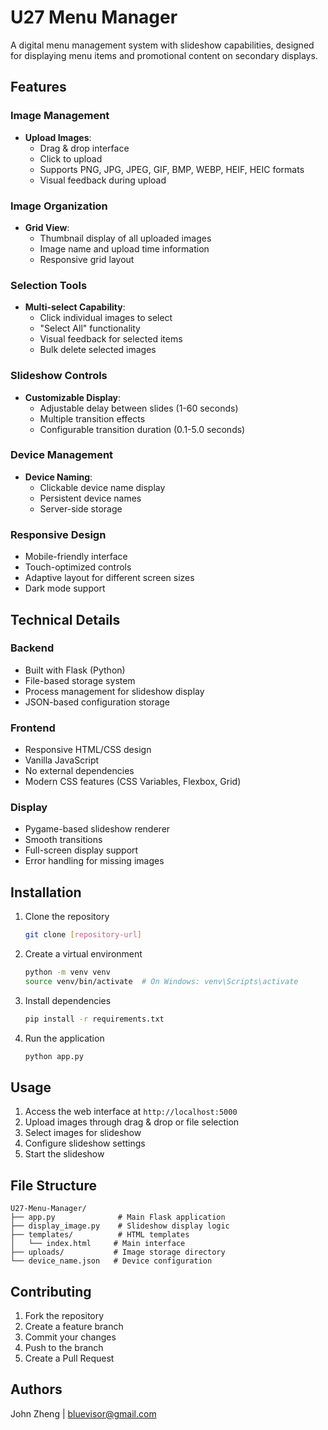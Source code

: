 # U27 Menu Manager

A digital menu management system with slideshow capabilities, designed for displaying menu items and promotional content on secondary displays.

## Features

### Image Management
- **Upload Images**: 
  - Drag & drop interface
  - Click to upload
  - Supports PNG, JPG, JPEG, GIF, BMP, WEBP, HEIF, HEIC formats
  - Visual feedback during upload

### Image Organization
- **Grid View**: 
  - Thumbnail display of all uploaded images
  - Image name and upload time information
  - Responsive grid layout

### Selection Tools
- **Multi-select Capability**:
  - Click individual images to select
  - "Select All" functionality
  - Visual feedback for selected items
  - Bulk delete selected images

### Slideshow Controls
- **Customizable Display**:
  - Adjustable delay between slides (1-60 seconds)
  - Multiple transition effects
  - Configurable transition duration (0.1-5.0 seconds)

### Device Management
- **Device Naming**:
  - Clickable device name display
  - Persistent device names
  - Server-side storage

### Responsive Design
- Mobile-friendly interface
- Touch-optimized controls
- Adaptive layout for different screen sizes
- Dark mode support

## Technical Details

### Backend
- Built with Flask (Python)
- File-based storage system
- Process management for slideshow display
- JSON-based configuration storage

### Frontend
- Responsive HTML/CSS design
- Vanilla JavaScript
- No external dependencies
- Modern CSS features (CSS Variables, Flexbox, Grid)

### Display
- Pygame-based slideshow renderer
- Smooth transitions
- Full-screen display support
- Error handling for missing images

## Installation

1. Clone the repository
   ```bash
   git clone [repository-url]
   ```

2. Create a virtual environment
   ```bash
   python -m venv venv
   source venv/bin/activate  # On Windows: venv\Scripts\activate
   ```

3. Install dependencies
   ```bash
   pip install -r requirements.txt
   ```

4. Run the application
   ```bash
   python app.py
   ```

## Usage

1. Access the web interface at `http://localhost:5000`
2. Upload images through drag & drop or file selection
3. Select images for slideshow
4. Configure slideshow settings
5. Start the slideshow

## File Structure
```
U27-Menu-Manager/
├── app.py              # Main Flask application
├── display_image.py    # Slideshow display logic
├── templates/          # HTML templates
│   └── index.html     # Main interface
├── uploads/           # Image storage directory
└── device_name.json   # Device configuration
```

## Contributing

1. Fork the repository
2. Create a feature branch
3. Commit your changes
4. Push to the branch
5. Create a Pull Request

## Authors

John Zheng | bluevisor@gmail.com

